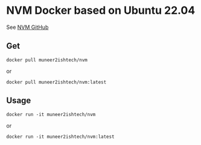# NVM Docker based on Ubuntu 22.04

See [NVM GitHub](https://github.com/nvm-sh/nvm)

## Get
```
docker pull muneer2ishtech/nvm
```
or
```
docker pull muneer2ishtech/nvm:latest
```

## Usage
```
docker run -it muneer2ishtech/nvm
```
or
```
docker run -it muneer2ishtech/nvm:latest
```
